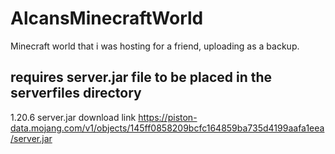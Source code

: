 # AlcansMinecraftWorld
Minecraft world that i was hosting for a friend, uploading as a backup.
## requires server.jar file to be placed in the serverfiles directory
1.20.6 server.jar download link https://piston-data.mojang.com/v1/objects/145ff0858209bcfc164859ba735d4199aafa1eea/server.jar
